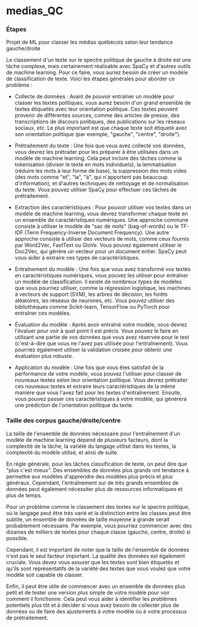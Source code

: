 # medias_QC

### Étapes
Projet de ML pour classer les médias québécois selon leur tendance gauche/droite

Le classement d'un texte sur le spectre politique de gauche à droite est une tâche complexe, mais certainement réalisable avec SpaCy et d'autres outils de machine learning. Pour ce faire, vous auriez besoin de créer un modèle de classification de texte. Voici les étapes générales pour aborder ce problème :

- Collecte de données : Avant de pouvoir entraîner un modèle pour classer les textes politiques, vous aurez besoin d'un grand ensemble de textes étiquetés avec leur orientation politique. Ces textes peuvent provenir de différentes sources, comme des articles de presse, des transcriptions de discours politiques, des publications sur les réseaux sociaux, etc. Le plus important est que chaque texte soit étiqueté avec son orientation politique (par exemple, "gauche", "centre", "droite").

- Prétraitement du texte : Une fois que vous avez collecté vos données, vous devrez les prétraiter pour les préparer à être utilisées dans un modèle de machine learning. Cela peut inclure des tâches comme la tokenisation (diviser le texte en mots individuels), la lemmatisation (réduire les mots à leur forme de base), la suppression des mots vides (des mots comme "et", "la", "à", qui n'apportent pas beaucoup d'information), et d'autres techniques de nettoyage et de normalisation du texte. Vous pouvez utiliser SpaCy pour effectuer ces tâches de prétraitement.

- Extraction des caractéristiques : Pour pouvoir utiliser vos textes dans un modèle de machine learning, vous devrez transformer chaque texte en un ensemble de caractéristiques numériques. Une approche commune consiste à utiliser le modèle de "sac de mots" (bag-of-words) ou le TF-IDF (Term Frequency-Inverse Document Frequency). Une autre approche consiste à utiliser des vecteurs de mots, comme ceux fournis par Word2Vec, FastText ou GloVe. Vous pouvez également utiliser le Doc2Vec, qui génère un vecteur pour un document entier. SpaCy peut vous aider à extraire ces types de caractéristiques.

- Entraînement du modèle : Une fois que vous avez transformé vos textes en caractéristiques numériques, vous pouvez les utiliser pour entraîner un modèle de classification. Il existe de nombreux types de modèles que vous pourriez utiliser, comme la régression logistique, les machines à vecteurs de support (SVM), les arbres de décision, les forêts aléatoires, les réseaux de neurones, etc. Vous pouvez utiliser des bibliothèques comme Scikit-learn, TensorFlow ou PyTorch pour entraîner ces modèles.

- Évaluation du modèle : Après avoir entraîné votre modèle, vous devrez l'évaluer pour voir à quel point il est précis. Vous pouvez le faire en utilisant une partie de vos données que vous avez réservée pour le test (c'est-à-dire que vous ne l'avez pas utilisée pour l'entraînement). Vous pourriez également utiliser la validation croisée pour obtenir une évaluation plus robuste.

- Application du modèle : Une fois que vous êtes satisfait de la performance de votre modèle, vous pouvez l'utiliser pour classer de nouveaux textes selon leur orientation politique. Vous devrez prétraiter ces nouveaux textes et extraire leurs caractéristiques de la même manière que vous l'avez fait pour les textes d'entraînement. Ensuite, vous pouvez passer ces caractéristiques à votre modèle, qui générera une prédiction de l'orientation politique du texte.

### Taille des corpus gauche/droite/centre

La taille de l'ensemble de données nécessaire pour l'entraînement d'un modèle de machine learning dépend de plusieurs facteurs, dont la complexité de la tâche, la variété du langage utilisé dans les textes, la complexité du modèle utilisé, et ainsi de suite.

En règle générale,  pour les tâches classification de texte, on peut dire que "plus c'est mieux". Des ensembles de données plus grands ont tendance à permettre aux modèles d'apprendre des modèles plus précis et plus généraux. Cependant, l'entraînement sur de très grands ensembles de données peut également nécessiter plus de ressources informatiques et plus de temps.

Pour un problème comme le classement des textes sur le spectre politique, où le langage peut être très varié et la distinction entre les classes peut être subtile, un ensemble de données de taille moyenne à grande serait probablement nécessaire. Par exemple, vous pourriez commencer avec des dizaines de milliers de textes pour chaque classe (gauche, centre, droite) si possible.

Cependant, il est important de noter que la taille de l'ensemble de données n'est pas le seul facteur important. La qualité des données est également cruciale. Vous devez vous assurer que les textes sont bien étiquetés et qu'ils sont représentatifs de la variété des textes que vous voulez que votre modèle soit capable de classer.

Enfin, il peut être utile de commencer avec un ensemble de données plus petit et de tester une version plus simple de votre modèle pour voir comment il fonctionne. Cela peut vous aider à identifier les problèmes potentiels plus tôt et à décider si vous avez besoin de collecter plus de données ou de faire des ajustements à votre modèle ou à votre processus de prétraitement.
